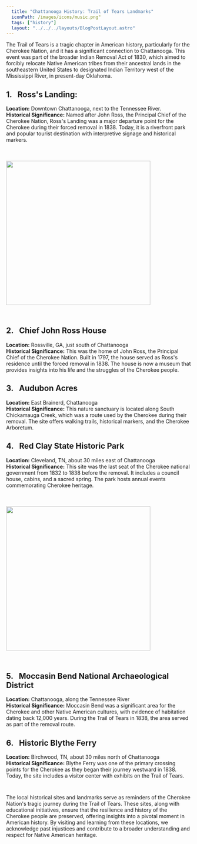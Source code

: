 ```yaml
---
  title: "Chattanooga History: Trail of Tears Landmarks"
  iconPath: /images/icons/music.png"
  tags: ["history"]
  layout: "../../../layouts/BlogPostLayout.astro"
---
```

<style>
  @media (min-width: 768px) {
    .responsive-box {
      width: 28em !important;
      height: 28em !important;
    }
  }
</style>

<div>
  <div>
    The Trail of Tears is a tragic chapter in American history, particularly for the Cherokee Nation, and it has a significant connection to Chattanooga. This event was part of the broader Indian Removal Act of 1830, which aimed to forcibly relocate Native American tribes from their ancestral lands in the southeastern United States to designated Indian Territory west of the Mississippi River, in present-day Oklahoma.
  </div>

  <div class="pb-2">
    <h2><span class="color-pink">1.</span>&nbsp&nbsp Ross's Landing:</h2>
    <div class="mb-0p5"><b>Location:</b> Downtown Chattanooga, next to the Tennessee River.</div>
    <div class="mb-0p5"><b>Historical Significance:</b> Named after John Ross, the Principal Chief of the Cherokee Nation, Ross's Landing was a major departure point for the Cherokee during their forced removal in 1838. Today, it is a riverfront park and popular tourist destination with interpretive signage and historical markers.</div>
  </div>

  <div class="flex justify-center">
    <image src="/images/chattanooga_guides/history/trail_of_tears_2.webp" class="responsive-box" style="width: 20em; height: 20em; margin-bottom: 2em; margin-top: 3.5em;">
  </div>

  <div class="pb-2">
    <h2><span class="color-pink">2.</span>&nbsp&nbsp Chief John Ross House</h2>
    <div class="mb-0p5"><b>Location:</b> Rossville, GA, just south of Chattanooga</div>
    <div class="mb-0p5"><b>Historical Significance:</b> This was the home of John Ross, the Principal Chief of the Cherokee Nation. Built in 1797, the house served as Ross's residence until the forced removal in 1838. The house is now a museum that provides insights into his life and the struggles of the Cherokee people.</div>
  </div>

  <div class="pb-2">
    <h2><span class="color-pink">3.</span>&nbsp&nbsp Audubon Acres</h2>
    <div class="mb-0p5"><b>Location:</b> East Brainerd, Chattanooga</div>
    <div class="mb-0p5"><b>Historical Significance:</b> This nature sanctuary is located along South Chickamauga Creek, which was a route used by the Cherokee during their removal. The site offers walking trails, historical markers, and the Cherokee Arboretum.</div>
  </div>

  <div class="pb-2">
    <h2><span class="color-pink">4.</span>&nbsp&nbsp Red Clay State Historic Park</h2>
    <div class="mb-0p5"><b>Location:</b> Cleveland, TN, about 30 miles east of Chattanooga</div>
    <div class="mb-0p5"><b>Historical Significance:</b> This site was the last seat of the Cherokee national government from 1832 to 1838 before the removal. It includes a council house, cabins, and a sacred spring. The park hosts annual events commemorating Cherokee heritage.</div>
  </div>

  <div class="flex justify-center">
    <image src="/images/chattanooga_guides/history/trail_of_tears_1.webp" class="responsive-box" style="width: 20em; height: 20em; margin-bottom: 2em; margin-top: 3.5em;">
  </div>

  <div class="pb-2">
    <h2><span class="color-pink">5.</span>&nbsp&nbsp Moccasin Bend National Archaeological District</h2>
    <div class="mb-0p5"><b>Location:</b> Chattanooga, along the Tennessee River</div>
    <div class="mb-0p5"><b>Historical Significance:</b> Moccasin Bend was a significant area for the Cherokee and other Native American cultures, with evidence of habitation dating back 12,000 years. During the Trail of Tears in 1838, the area served as part of the removal route.</div>
  </div>

  <div class="pb-2">
    <h2><span class="color-pink">6.</span>&nbsp&nbsp Historic Blythe Ferry</h2>
    <div class="mb-0p5"><b>Location:</b> Birchwood, TN, about 30 miles north of Chattanooga</div>
    <div class="mb-0p5"><b>Historical Significance:</b> Blythe Ferry was one of the primary crossing points for the Cherokee as they began their journey westward in 1838. Today, the site includes a visitor center with exhibits on the Trail of Tears.</div>
  </div>

  <div style="margin-top: 3em;">The local historical sites and landmarks serve as reminders of the Cherokee Nation's tragic journey during the Trail of Tears. These sites, along with educational initiatives, ensure that the resilience and history of the Cherokee people are preserved, offering insights into a pivotal moment in American history. By visiting and learning from these locations, we acknowledge past injustices and contribute to a broader understanding and respect for Native American heritage.</div>
</div>

